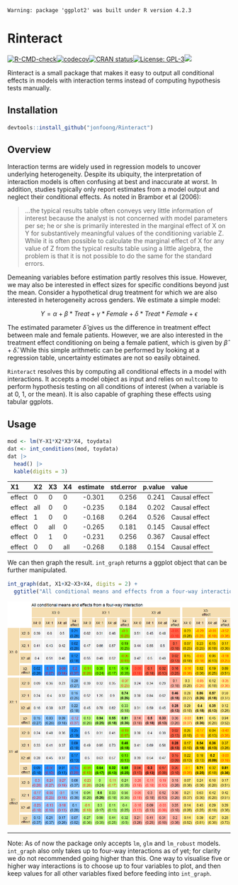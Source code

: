 
    Warning: package 'ggplot2' was built under R version 4.2.3

# Rinteract

[![R-CMD-check](https://github.com/jonfoong/Rinteract/actions/workflows/R-CMD-check.yaml/badge.svg)](https://github.com/jonfoong/Rinteract/actions/workflows/R-CMD-check.yaml)[![codecov](https://codecov.io/github/jonfoong/Rinteract/branch/main/graph/badge.svg?token=2SOK4T1220)](https://codecov.io/github/jonfoong/Rinteract)[![CRAN
status](https://www.r-pkg.org/badges/version/Rinteract.png)](https://CRAN.R-project.org/package=Rinteract)[![License:
GPL-3](https://img.shields.io/badge/license-GPL--3-blue.svg)](https://cran.r-project.org/web/licenses/GPL-3)[![](https://img.shields.io/badge/devel%20version-0.1.0-blue.svg)](https://github.com/jonfoong/Rinteract)

Rinteract is a small package that makes it easy to output all
conditional effects in models with interaction terms instead of
computing hypothesis tests manually.

## Installation

``` r
devtools::install_github("jonfoong/Rinteract")
```

## Overview

Interaction terms are widely used in regression models to uncover
underlying heterogeneity. Despite its ubiquity, the interpretation of
interaction models is often confusing at best and inaccurate at worst.
In addition, studies typically only report estimates from a model output
and neglect their conditional effects. As noted in Brambor et al (2006):

> …the typical results table often conveys very little information of
> interest because the analyst is not concerned with model parameters
> per se; he or she is primarily interested in the marginal effect of X
> on Y for substantively meaningful values of the conditioning variable
> Z. While it is often possible to calculate the marginal effect of X
> for any value of Z from the typical results table using a little
> algebra, the problem is that it is not possible to do the same for the
> standard errors.

Demeaning variables before estimation partly resolves this issue.
However, we may also be interested in effect sizes for specific
conditions beyond just the mean. Consider a hypothetical drug treatment
for which we are also interested in heterogeneity across genders. We
estimate a simple model:

$$Y = \alpha + \beta*Treat + \gamma*Female + \delta*Treat*Female+\epsilon$$

The estimated parameter $\hat{\delta}$ gives us the difference in
treatment effect between male and female patients. However, we are also
interested in the treatment effect conditioning on being a female
patient, which is given by $\hat{\beta} + \hat{\delta}$. While this
simple arithmetic can be performed by looking at a regression table,
uncertainty estimates are not so easily obtained.

`Rinteract` resolves this by computing all conditional effects in a
model with interactions. It accepts a model object as input and relies
on `multcomp` to perform hypothesis testing on all conditions of
interest (when a variable is at 0, 1, or the mean). It is also capable
of graphing these effects using tabular ggplots.

## Usage

``` r
mod <- lm(Y~X1*X2*X3*X4, toydata)
dat <- int_conditions(mod, toydata)
dat |> 
  head() |>
  kable(digits = 3)
```

<table>
 <thead>
  <tr>
   <th style="text-align:left;"> X1 </th>
   <th style="text-align:left;"> X2 </th>
   <th style="text-align:left;"> X3 </th>
   <th style="text-align:left;"> X4 </th>
   <th style="text-align:right;"> estimate </th>
   <th style="text-align:right;"> std.error </th>
   <th style="text-align:right;"> p.value </th>
   <th style="text-align:left;"> value </th>
  </tr>
 </thead>
<tbody>
  <tr>
   <td style="text-align:left;"> effect </td>
   <td style="text-align:left;"> 0 </td>
   <td style="text-align:left;"> 0 </td>
   <td style="text-align:left;"> 0 </td>
   <td style="text-align:right;"> -0.301 </td>
   <td style="text-align:right;"> 0.256 </td>
   <td style="text-align:right;"> 0.241 </td>
   <td style="text-align:left;"> Causal effect </td>
  </tr>
  <tr>
   <td style="text-align:left;"> effect </td>
   <td style="text-align:left;"> all </td>
   <td style="text-align:left;"> 0 </td>
   <td style="text-align:left;"> 0 </td>
   <td style="text-align:right;"> -0.235 </td>
   <td style="text-align:right;"> 0.184 </td>
   <td style="text-align:right;"> 0.202 </td>
   <td style="text-align:left;"> Causal effect </td>
  </tr>
  <tr>
   <td style="text-align:left;"> effect </td>
   <td style="text-align:left;"> 1 </td>
   <td style="text-align:left;"> 0 </td>
   <td style="text-align:left;"> 0 </td>
   <td style="text-align:right;"> -0.168 </td>
   <td style="text-align:right;"> 0.264 </td>
   <td style="text-align:right;"> 0.526 </td>
   <td style="text-align:left;"> Causal effect </td>
  </tr>
  <tr>
   <td style="text-align:left;"> effect </td>
   <td style="text-align:left;"> 0 </td>
   <td style="text-align:left;"> all </td>
   <td style="text-align:left;"> 0 </td>
   <td style="text-align:right;"> -0.265 </td>
   <td style="text-align:right;"> 0.181 </td>
   <td style="text-align:right;"> 0.145 </td>
   <td style="text-align:left;"> Causal effect </td>
  </tr>
  <tr>
   <td style="text-align:left;"> effect </td>
   <td style="text-align:left;"> 0 </td>
   <td style="text-align:left;"> 1 </td>
   <td style="text-align:left;"> 0 </td>
   <td style="text-align:right;"> -0.231 </td>
   <td style="text-align:right;"> 0.256 </td>
   <td style="text-align:right;"> 0.367 </td>
   <td style="text-align:left;"> Causal effect </td>
  </tr>
  <tr>
   <td style="text-align:left;"> effect </td>
   <td style="text-align:left;"> 0 </td>
   <td style="text-align:left;"> 0 </td>
   <td style="text-align:left;"> all </td>
   <td style="text-align:right;"> -0.268 </td>
   <td style="text-align:right;"> 0.188 </td>
   <td style="text-align:right;"> 0.154 </td>
   <td style="text-align:left;"> Causal effect </td>
  </tr>
</tbody>
</table>

We can then graph the result. `int_graph` returns a ggplot object that
can be further manipulated.

``` r
int_graph(dat, X1+X2~X3+X4, digits = 2) +
  ggtitle("All conditional means and effects from a four-way interaction")
```

![](vignettes/vignette-unnamed-chunk-3-1.png)

------------------------------------------------------------------------

Note: As of now the package only accepts `lm`, `glm` and `lm_robust`
models. `int_graph` also only takes up to four-way interactions as of
yet; for clarity we do not recommended going higher than this. One way
to visualise five or higher way interactions is to choose up to four
variables to plot, and then keep values for all other variables fixed
before feeding into `int_graph`.
